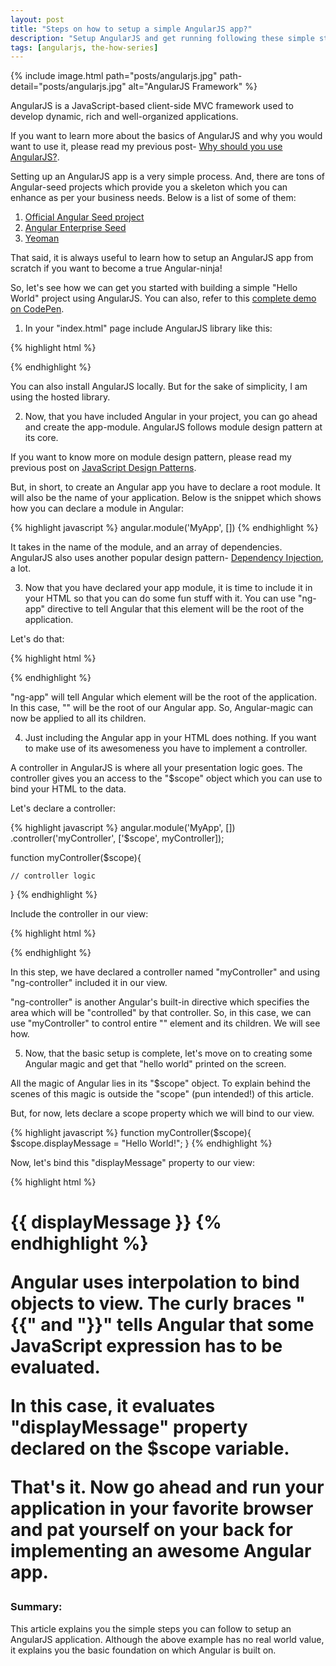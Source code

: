 ```yaml
---
layout: post
title: "Steps on how to setup a simple AngularJS app?"
description: "Setup AngularJS and get running following these simple steps. Develop your first "Hello World" app in AngularJS."
tags: [angularjs, the-how-series]
---
```


{% include image.html path="posts/angularjs.jpg" path-detail="posts/angularjs.jpg" alt="AngularJS Framework" %}


AngularJS is a JavaScript-based client-side MVC framework used to develop dynamic, rich and well-organized applications.

If you want to learn more about the basics of AngularJS and why you would want to use it, please read my previous post- [Why should you use AngularJS?](http://ngninja.com/posts/why-should-you-use-angularjs).

Setting up an AngularJS app is a very simple process. And, there are tons of Angular-seed projects which provide you a skeleton which you can enhance as per your business needs. Below is a list of some of them:

1. [Official Angular Seed project](https://github.com/angular/angular-seed)
2. [Angular Enterprise Seed](https://github.com/robertjchristian/angular-enterprise-seed)
3. [Yeoman](http://yeoman.io/)

That said, it is always useful to learn how to setup an AngularJS app from scratch if you want to become a true Angular-ninja!

So, let's see how we can get you started with building a simple "Hello World" project using AngularJS. You can also, refer to this [complete demo on CodePen](http://codepen.io/sharduul/pen/xRNaLK).


1. In your "index.html" page include AngularJS library like this:

{% highlight html %}
<head>
  <script src="https://ajax.googleapis.com/ajax/libs/angularjs/1.5.7/angular.min.js"></script>
</head>
{% endhighlight %}

You can also install AngularJS locally. But for the sake of simplicity, I am using the hosted library.

2. Now, that you have included Angular in your project, you can go ahead and create the app-module. AngularJS follows module design pattern at its core. 

If you want to know more on module design pattern, please read my previous post on [JavaScript Design Patterns](http://ngninja.com/posts/javascript-design-patterns-you-should-know).

But, in short, to create an Angular app you have to declare a root module. It will also be the name of your application. Below is the snippet which shows how you can declare a module in Angular:

{% highlight javascript %}
angular.module('MyApp', [])
{% endhighlight %}

It takes in the name of the module, and an array of dependencies. AngularJS also uses another popular design pattern- [Dependency Injection](http://stackoverflow.com/questions/130794/what-is-dependency-injection), a lot.

3. Now that you have declared your app module, it is time to include it in your HTML so that you can do some fun stuff with it. You can use "ng-app" directive to tell Angular that this element will be the root of the application.

Let's do that:

{% highlight html %}
<body ng-app="MyApp">
	<!-- HTML code will go here-->
</body>
{% endhighlight %}

"ng-app" will tell Angular which element will be the root of the application. In this case, "<body>" will be the root of our Angular app. So, Angular-magic can now be applied to all its children.


4. Just including the Angular app in your HTML does nothing. If you want to make use of its awesomeness you have to implement a controller.

A controller in AngularJS is where all your presentation logic goes. The controller gives you an access to the "$scope" object which you can use to bind your HTML to the data.

Let's declare a controller:

{% highlight javascript %}
angular.module('MyApp', [])
  .controller('myController', ['$scope', myController]);

function myController($scope){

	// controller logic  

}
{% endhighlight %}

Include the controller in our view:

{% highlight html %}
<body ng-app="MyApp" ng-controller="myController">
	<!-- HTML code will go here-->
</body>
{% endhighlight %}

In this step, we have declared a controller named "myController" and using "ng-controller" included it in our view. 

"ng-controller" is another Angular's built-in directive which specifies the area which will be "controlled" by that controller. So, in this case, we can use "myController" to control entire "<body>" element and its children. We will see how.


5. Now, that the basic setup is complete, let's move on to creating some Angular magic and get that "hello world" printed on the screen.

All the magic of Angular lies in its "$scope" object. To explain behind the scenes of this magic is outside the "scope" (pun intended!) of this article. 

But, for now, lets declare a scope property which we will bind to our view.

{% highlight javascript %}
function myController($scope){
  $scope.displayMessage = "Hello World!";
}
{% endhighlight %}

Now, let's bind this "displayMessage" property to our view:

{% highlight html %}
<h1>{{ displayMessage }}</label>
{% endhighlight %}

Angular uses interpolation to bind objects to view. The curly braces "{{" and "}}" tells Angular that some JavaScript expression has to be evaluated.

In this case, it evaluates "displayMessage" property declared on the $scope variable.

That's it. Now go ahead and run your application in your favorite browser and pat yourself on your back for implementing an awesome Angular app.


### Summary:
This article explains you the simple steps you can follow to setup an AngularJS application. Although the above example has no real world value, it explains you the basic foundation on which Angular is built on.









